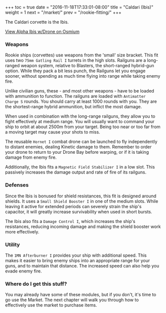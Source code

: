 +++
toc = true
date = "2016-11-18T17:33:01-08:00"
title = "Caldari (Ibis)"
weight = 1
next = "/market/"
prev = "/rookie-fitting/"
+++

The Caldari corvette is the Ibis.

<object type="image/svg+xml" data="https://o.smium.org/api/convert/119446/svg/119446-alpha-ibis-wdrone.svg?privatetoken=3595180998788120576"><a href="https://o.smium.org/loadout/private/119446/3595180998788120576">View Alpha Ibis w/Drone on Osmium</a></object>

### Weapons

Rookie ships (corvettes) use weapons from the 'small' size bracket.
This fit uses two `75mm Gatling Rail I` turrets in the high slots.
Railguns are a long-ranged weapon system, relative to Blasters, the short-ranged hybrid-gun option.
While they pack a bit less punch, the Railguns let you engage sooner,
without spending as much time flying into range while taking enemy fire.

Unlike civilian guns, these - and most other weapons - have to be loaded with ammunition to function.
The railguns are loaded with `Antimatter Charge S` rounds.
You should carry at least 1000 rounds with you.
They are the shortest-range hybrid ammunition, but inflict the most damage. 

When used in combination with the long-range railguns, they allow you to fight effectively at medium range.
You will usually want to command your ship to orbit at about 2500m from your target.
Being too near or too far from a moving target may cause your shots to miss.

The reusable `Hornet I` combat drone can be launched to fly independently to distant enemies,
dealing Kinetic damage to them.  Remember to order your drone to return to your
Drone Bay before warping, or if it is taking damage from enemy fire.

Additionally, the Ibis fits a `Magnetic Field Stabilizer I` in a low slot.
This passively increases the damage output and rate of fire of its railguns.

### Defenses

Since the Ibis is bonused for shield resistances, this fit is designed around shields.
It uses a `Small Shield Booster I` in one of the medium slots.
While leaving it active for extended periods can severely strain the ship's capacitor,
it will greatly increase survivability when used in short bursts.

The Ibis also fits a `Damage Control I`, which increases the ship's resistances, 
reducing incoming damage and making the shield booster work more effectively.

### Utility

The `1MN Afterburner I` provides your ship with additional speed. 
This makes it easier to bring enemy ships into an appropriate range for your guns,
and to maintain that distance.  The increased speed can also help you evade enemy fire.

### Where do I get this stuff?

You may already have some of these modules, but if you don't, it's time to go use the Market.
The next chapter will walk you through how to effectively use the market to purchase items.
